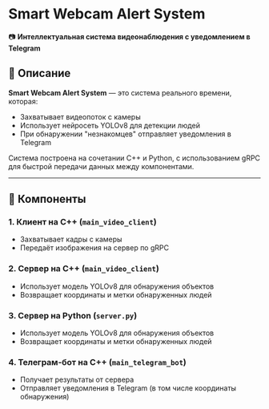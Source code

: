 # Smart Webcam Alert System

📷 **Интеллектуальная система видеонаблюдения с уведомлением в Telegram**

## 📌 Описание

**Smart Webcam Alert System** — это система реального времени, которая:
- Захватывает видеопоток с камеры
- Использует нейросеть YOLOv8 для детекции людей
- При обнаружении "незнакомцев" отправляет уведомления в Telegram

Система построена на сочетании C++ и Python, с использованием gRPC для быстрой передачи данных между компонентами.

---

## 🔧 Компоненты

### 1. **Клиент на C++ (`main_video_client`)**
- Захватывает кадры с камеры
- Передаёт изображения на сервер по gRPC

### 2. **Сервер на C++ (`main_video_client`)**
- Использует модель YOLOv8 для обнаружения объектов
- Возвращает координаты и метки обнаруженных людей

### 3. **Сервер на Python (`server.py`)**
- Использует модель YOLOv8 для обнаружения объектов
- Возвращает координаты и метки обнаруженных людей

### 4. **Телеграм-бот на C++ (`main_telegram_bot`)**
- Получает результаты от сервера
- Отправляет уведомления в Telegram (в том числе координаты обнаружения)






